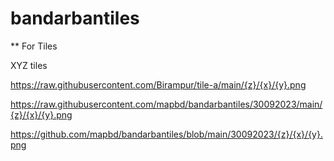 # bandarbantiles

** For Tiles

XYZ tiles

https://raw.githubusercontent.com/Birampur/tile-a/main/{z}/{x}/{y}.png

https://raw.githubusercontent.com/mapbd/bandarbantiles/30092023/main/{z}/{x}/{y}.png

https://github.com/mapbd/bandarbantiles/blob/main/30092023/{z}/{x}/{y}.png
